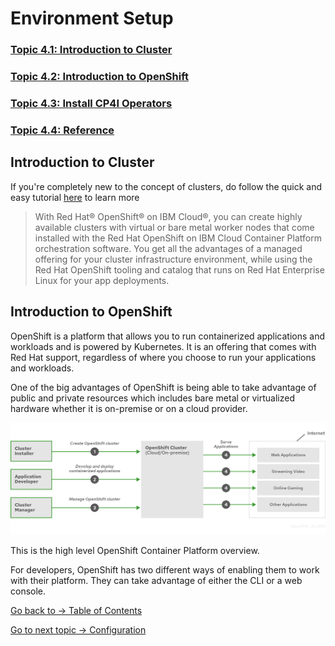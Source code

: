 # Environment Setup

### [Topic 4.1: Introduction to Cluster](README.md#introduction-to-cluster)
### [Topic 4.2: Introduction to OpenShift](README.md#introduction-to-openshift)
### [Topic 4.3: Install CP4I Operators](README.md#install-cp4i-operators)
### [Topic 4.4: Reference](README.md#reference)

## Introduction to Cluster

If you're completely new to the concept of clusters, do follow the quick and easy tutorial [here](https://cloud.ibm.com/docs/openshift?topic=openshift-openshift_tutorial) to learn more
> With Red Hat® OpenShift® on IBM Cloud®, you can create highly available clusters with virtual or bare metal worker nodes that come installed with the Red Hat OpenShift on IBM Cloud Container Platform orchestration software. You get all the advantages of a managed offering for your cluster infrastructure environment, while using the Red Hat OpenShift tooling and catalog that runs on Red Hat Enterprise Linux for your app deployments.

## Introduction to OpenShift

OpenShift is a platform that allows you to run containerized applications and workloads and is powered by Kubernetes. It is an offering that comes with Red Hat support, regardless of where you choose to run your applications and workloads. 

One of the big advantages of OpenShift is being able to take advantage of public and private resources which includes bare metal or virtualized hardware whether it is on-premise or on a cloud provider. 

![Overview of OpenShift](img/openshift-overview.png)

This is the high level OpenShift Container Platform overview.

For developers, OpenShift has two different ways of enabling them to work with their platform. They can take advantage of either the CLI or a web console. 

[Go back to -> Table of Contents](../README.md)

[Go to next topic -> Configuration](../Configuration/README.md)
